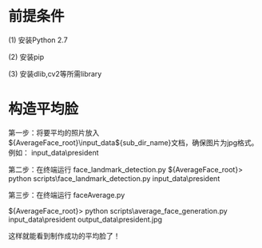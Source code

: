 前提条件
=========
(1) 安装Python 2.7

(2) 安装pip

(3) 安装dlib,cv2等所需library

构造平均脸
===========

第一步：将要平均的照片放入${AverageFace_root}\input_data\${sub_dir_name}文档，确保图片为jpg格式。
    例如： input_data\president

第二步：在终端运行 face_landmark_detection.py
${AverageFace_root}> python scripts\face_landmark_detection.py input_data\president

第三步：在终端运行 faceAverage.py

${AverageFace_root}> python scripts\average_face_generation.py input_data\president output_data\president.jpg

这样就能看到制作成功的平均脸了！
